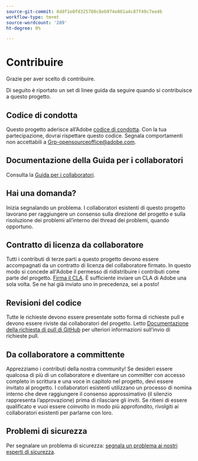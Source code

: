 ```yaml
---
source-git-commit: 8ddf1e0fd325780c8eb974e801a4c87f49c7ee4b
workflow-type: tm+mt
source-wordcount: '289'
ht-degree: 0%

---
```

# Contribuire

Grazie per aver scelto di contribuire.

Di seguito è riportato un set di linee guida da seguire quando si contribuisce a questo progetto.

## Codice di condotta

Questo progetto aderisce all’Adobe [codice di condotta](code-of-conduct.md). Con la tua partecipazione, dovrai rispettare questo codice. Segnala comportamenti non accettabili a
[Grp-opensourceoffice@adobe.com](mailto:Grp-opensourceoffice@adobe.com).

## Documentazione della Guida per i collaboratori

Consulta la [Guida per i collaboratori](https://experienceleague.adobe.com/docs/contributor/contributor-guide/introduction.html).

## Hai una domanda?

Inizia segnalando un problema. I collaboratori esistenti di questo progetto lavorano per raggiungere un consenso sulla direzione del progetto e sulla risoluzione dei problemi all’interno dei thread dei problemi, quando opportuno.

## Contratto di licenza da collaboratore

Tutti i contributi di terze parti a questo progetto devono essere accompagnati da un contratto di licenza del collaboratore firmato. In questo modo si concede all&#39;Adobe il permesso di ridistribuire i contributi come parte del progetto. [Firma il CLA](https://opensource.adobe.com/cla.html). È sufficiente inviare un CLA di Adobe una sola volta. Se ne hai già inviato uno in precedenza, sei a posto!

## Revisioni del codice

Tutte le richieste devono essere presentate sotto forma di richieste pull e devono essere riviste dai collaboratori del progetto. Letto [Documentazione della richiesta di pull di GitHub](https://docs.github.com/en/pull-requests/collaborating-with-pull-requests/proposing-changes-to-your-work-with-pull-requests/about-pull-requests)
per ulteriori informazioni sull’invio di richieste pull.

<!--
Lastly, please follow the [pull request template](PULL_REQUEST_TEMPLATE.md) when
submitting a pull request!
-->

## Da collaboratore a committente

Apprezziamo i contributi della nostra community! Se desideri essere qualcosa di più di un collaboratore e diventare un committer con accesso completo in scrittura e una voce in capitolo nel progetto, devi essere invitato al progetto. I collaboratori esistenti utilizzano un processo di nomina interno che deve raggiungere il consenso approssimativo (il silenzio rappresenta l’approvazione) prima di rilasciare gli inviti. Se ritieni di essere qualificato e vuoi essere coinvolto in modo più approfondito, rivolgiti ai collaboratori esistenti per parlarne con loro.

## Problemi di sicurezza

Per segnalare un problema di sicurezza: [segnala un problema ai nostri esperti di sicurezza](https://helpx.adobe.com/security/alertus.html).
